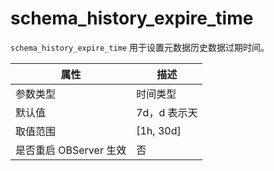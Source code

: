 schema_history_expire_time
===============================================

`schema_history_expire_time` 用于设置元数据历史数据过期时间。

|      **属性**      |   **描述**    |
|------------------|-------------|
| 参数类型             | 时间类型        |
| 默认值              | 7d，d 表示天    |
| 取值范围             | \[1h, 30d\] |
| 是否重启 OBServer 生效 | 否           |
